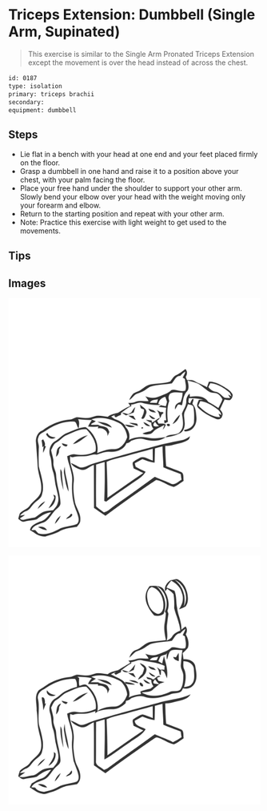 # Triceps Extension: Dumbbell (Single Arm, Supinated)
> This exercise is similar to the Single Arm Pronated Triceps Extension except the movement is over the head instead of across the chest.

``` 
id: 0187 
type: isolation 
primary: triceps brachii 
secondary:  
equipment: dumbbell 
``` 

## Steps

 - Lie flat in a bench with your head at one end and your feet placed firmly on the floor.
 - Grasp a dumbbell in one hand and raise it to a position above your chest, with your palm facing the floor.
 - Place your free hand under the shoulder to support your other arm. Slowly bend your elbow over your head with the weight moving only your forearm and elbow.
 - Return to the starting position and repeat with your other arm.
 - Note: Practice this exercise with light weight to get used to the movements.

## Tips


## Images

![](./../svg/0187-relaxation.svg)

![](./../svg/0187-tension.svg)
